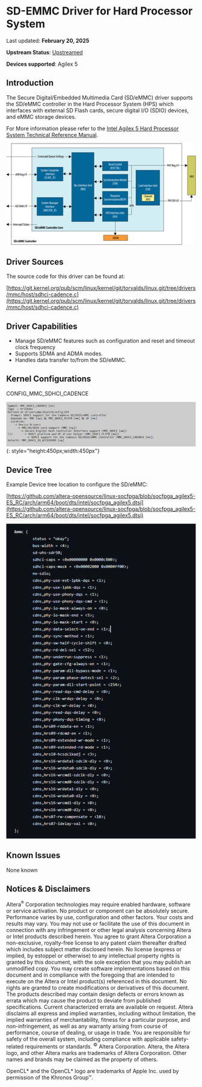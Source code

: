 # **SD-EMMC Driver for Hard Processor System**

Last updated: **February 20, 2025** 

**Upstream Status**: [Upstreamed](https://git.kernel.org/pub/scm/linux/kernel/git/torvalds/linux.git/tree/drivers/mmc/host/sdhci-cadence.c)

**Devices supported**: Agilex 5

## **Introduction**

The Secure Digital/Embedded Multimedia Card (SD/eMMC) driver supports the SD/eMMC controller in the Hard Processor System (HPS) which interfaces with external SD Flash cards, secure digital I/O (SDIO) devices, and eMMC storage devices.


For More information please refer to the [Intel Agilex 5 Hard Processor System Technical Reference Manual](https://www.intel.com/content/www/us/en/docs/programmable/814346).

![sdmmc_diagram](images/A5_SD_eMMC_block_diagram.png)

## **Driver Sources**

The source code for this driver can be found at:

[https://git.kernel.org/pub/scm/linux/kernel/git/torvalds/linux.git/tree/drivers/mmc/host/sdhci-cadence.c](https://git.kernel.org/pub/scm/linux/kernel/git/torvalds/linux.git/tree/drivers/mmc/host/sdhci-cadence.c)

## **Driver Capabilities**

* Manage SD/eMMC features such as configuration and reset and timeout clock frequency
* Supports SDMA and ADMA modes.
* Handles data transfer to/from the SD/eMMC.


## **Kernel Configurations**

CONFIG_MMC_SDHCI_CADENCE

![sdmmc_config_path](images/sdmmc_config_path.png){: style="height:450px;width:450px"}

## **Device Tree**

Example Device tree location to configure the SD/eMMC:

[https://github.com/altera-opensource/linux-socfpga/blob/socfpga_agilex5-ES_RC/arch/arm64/boot/dts/intel/socfpga_agilex5.dtsi](https://github.com/altera-opensource/linux-socfpga/blob/socfpga_agilex5-ES_RC/arch/arm64/boot/dts/intel/socfpga_agilex5.dtsi)

![sdmmc_device_tree](images/sdmmc_device_tree.png)

## **Known Issues**

None known

## Notices & Disclaimers

Altera<sup>&reg;</sup> Corporation technologies may require enabled hardware, software or service activation.
No product or component can be absolutely secure. 
Performance varies by use, configuration and other factors.
Your costs and results may vary. 
You may not use or facilitate the use of this document in connection with any infringement or other legal analysis concerning Altera or Intel products described herein. You agree to grant Altera Corporation a non-exclusive, royalty-free license to any patent claim thereafter drafted which includes subject matter disclosed herein.
No license (express or implied, by estoppel or otherwise) to any intellectual property rights is granted by this document, with the sole exception that you may publish an unmodified copy. You may create software implementations based on this document and in compliance with the foregoing that are intended to execute on the Altera or Intel product(s) referenced in this document. No rights are granted to create modifications or derivatives of this document.
The products described may contain design defects or errors known as errata which may cause the product to deviate from published specifications.  Current characterized errata are available on request.
Altera disclaims all express and implied warranties, including without limitation, the implied warranties of merchantability, fitness for a particular purpose, and non-infringement, as well as any warranty arising from course of performance, course of dealing, or usage in trade.
You are responsible for safety of the overall system, including compliance with applicable safety-related requirements or standards. 
<sup>&copy;</sup> Altera Corporation.  Altera, the Altera logo, and other Altera marks are trademarks of Altera Corporation.  Other names and brands may be claimed as the property of others. 

OpenCL* and the OpenCL* logo are trademarks of Apple Inc. used by permission of the Khronos Group™. 